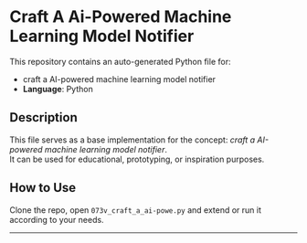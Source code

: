 # Craft A Ai-Powered Machine Learning Model Notifier

This repository contains an auto-generated Python file for:

- craft a AI-powered machine learning model notifier
- **Language**: Python

## Description

This file serves as a base implementation for the concept: *craft a AI-powered machine learning model notifier*.  
It can be used for educational, prototyping, or inspiration purposes.

## How to Use

Clone the repo, open `073v_craft_a_ai-powe.py` and extend or run it according to your needs.

---


